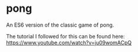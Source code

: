 # pong
An ES6 version of the classic game of pong.

The tutorial I followed for this can be found here:
https://www.youtube.com/watch?v=ju09womACpQ